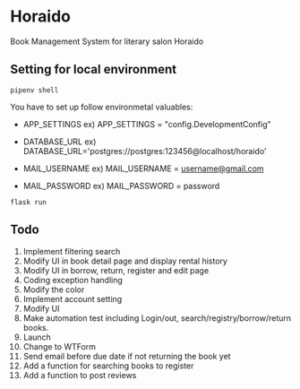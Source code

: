 # Horaido

Book Management System for literary salon Horaido

## Setting for local environment

`pipenv shell`

You have to set up follow environmetal valuables:

- APP_SETTINGS
ex) APP_SETTINGS = "config.DevelopmentConfig"

- DATABASE_URL
ex) DATABASE_URL='postgres://postgres:123456@localhost/horaido'

- MAIL_USERNAME
ex) MAIL_USERNAME = username@gmail.com

- MAIL_PASSWORD
ex) MAIL_PASSWORD = password

`flask run`

## Todo

1. Implement filtering search
1. Modify UI in book detail page and display rental history
1. Modify UI in borrow, return, register and edit page
1. Coding exception handling
1. Modify the color
1. Implement account setting
1. Modify UI
1. Make automation test including Login/out, search/registry/borrow/return books.
1. Launch
1. Change to WTForm
1. Send email before due date if not returning the book yet
1. Add a function for searching books to register
1. Add a function to post reviews
